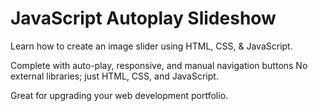 # JavaScript Autoplay Slideshow

Learn how to create an image slider using HTML, CSS, & JavaScript.

Complete with auto-play, responsive, and manual navigation buttons No external libraries; just HTML, CSS, and JavaScript.

Great for upgrading your web development portfolio.
